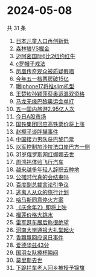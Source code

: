 # 2024-05-08

共 31 条

<!-- BEGIN -->
<!-- 最后更新时间 Wed May 08 2024 23:07:49 GMT+0800 (China Standard Time) -->

1. [日本儿童人口再创新低](https://www.zhihu.com/search?q=日本儿童人口再创新低)
1. [森林狼VS掘金](https://www.zhihu.com/search?q=森林狼VS掘金)
1. [迈阿密国际6比2纽约红牛](https://www.zhihu.com/search?q=迈阿密国际6比2纽约红牛)
1. [c罗帽子戏法](https://www.zhihu.com/search?q=c罗帽子戏法)
1. [凤凰传奇观众被质疑假唱](https://www.zhihu.com/search?q=凤凰传奇观众被质疑假唱)
1. [今年五一档票房破15亿](https://www.zhihu.com/search?q=今年五一档票房破15亿)
1. [曝iphone17将推slim机型](https://www.zhihu.com/search?q=曝iphone17将推slim机型)
1. [王楚钦孙颖莎获奥运混双资格](https://www.zhihu.com/search?q=王楚钦孙颖莎获奥运混双资格)
1. [马龙无缘巴黎奥运会单打](https://www.zhihu.com/search?q=马龙无缘巴黎奥运会单打)
1. [五一国内旅游2.95亿人次](https://www.zhihu.com/search?q=五一国内旅游2.95亿人次)
1. [今日A股市场](https://www.zhihu.com/search?q=今日A股市场)
1. [国铁集团回应高铁票价将上涨](https://www.zhihu.com/search?q=国铁集团回应高铁票价将上涨)
1. [赵樱子谈胖猫事件](https://www.zhihu.com/search?q=赵樱子谈胖猫事件)
1. [中国接力男队获巴黎门票](https://www.zhihu.com/search?q=中国接力男队获巴黎门票)
1. [以军控制加沙拉法口岸巴方一侧](https://www.zhihu.com/search?q=以军控制加沙拉法口岸巴方一侧)
1. [31岁俄罗斯网红娜娜去世](https://www.zhihu.com/search?q=31岁俄罗斯网红娜娜去世)
1. [周鸿祎体验飞行汽车](https://www.zhihu.com/search?q=周鸿祎体验飞行汽车)
1. [越来越多年轻人辞职去种地](https://www.zhihu.com/search?q=越来越多年轻人辞职去种地)
1. [公摊时代真的会结束吗](https://www.zhihu.com/search?q=公摊时代真的会结束吗)
1. [百度副总裁言论引争议](https://www.zhihu.com/search?q=百度副总裁言论引争议)
1. [逃离人从众的旅行计划](https://www.zhihu.com/search?q=逃离人从众的旅行计划)
1. [哈马斯同意停火方案](https://www.zhihu.com/search?q=哈马斯同意停火方案)
1. [《庆余年2》即将上映](https://www.zhihu.com/search?q=《庆余年2》即将上映)
1. [榴莲价格大跳水](https://www.zhihu.com/search?q=榴莲价格大跳水)
1. [雷军逛车展后称很绝望](https://www.zhihu.com/search?q=雷军逛车展后称很绝望)
1. [河南大学通报大礼堂起火](https://www.zhihu.com/search?q=河南大学通报大礼堂起火)
1. [香飘飘回应讽日事件](https://www.zhihu.com/search?q=香飘飘回应讽日事件)
1. [爱德华兹43分](https://www.zhihu.com/search?q=爱德华兹43分)
1. [国羽女队捧杯瞬间](https://www.zhihu.com/search?q=国羽女队捧杯瞬间)
1. [莫里斯去世](https://www.zhihu.com/search?q=莫里斯去世)
1. [下跪拦车老人回乡被授予锦旗](https://www.zhihu.com/search?q=下跪拦车老人回乡被授予锦旗)

<!-- END -->
